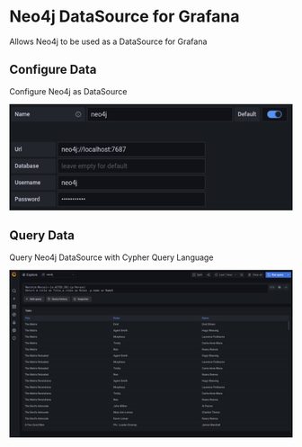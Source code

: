 # Neo4j DataSource for Grafana

Allows Neo4j to be used as a DataSource for Grafana

## Configure Data

Configure Neo4j as DataSource

![DataSource Config Editor](https://raw.githubusercontent.com/denniskniep/grafana-datasource-plugin-neo4j/main/neo4j-datasource-plugin/src/img/DataSourceConfigEditor.png)

## Query Data

Query Neo4j DataSource with Cypher Query Language

![DataSource Query Editor](https://raw.githubusercontent.com/denniskniep/grafana-datasource-plugin-neo4j/main/neo4j-datasource-plugin/src/img/DataSourceQueryEditor.png)
